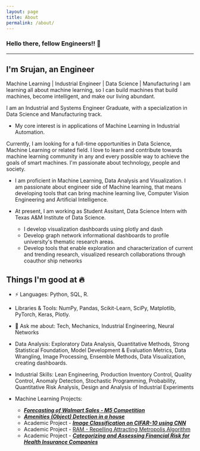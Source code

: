 ```yaml
---
layout: page
title: About
permalink: /about/
---
```



### Hello there, fellow Engineers!! 👋
-----------------------------------------------------------------------
I'm Srujan, an Engineer
---

Machine Learning | Industrial Engineer | Data Science | Manufacturing
I am learning all about machine learning, so I can build machines that build machines, become intelligent, and make our living abundant.


I am an Industrial and Systems Engineer Graduate, with a specialization in Data Science and Manufacturing track. 
  - My core interest is in applications of Machine Learning in Industrial Automation.

Currently, I am looking for a full-time opportunities in Data Science, Machine Learning or related field. I love to learn and contribute towards machine learning community in any and every possible way to achieve the goals of smart machines. I'm passionate about technology, people and society.

- I am proficient in Machine Learning, Data Analysis and Visualization. I am passionate about engineer side of Machine learning, that means developing tools that can bring machine learning live, Computer Vision Engineering and Artificial Intelligence.

- At present, I am working as Student Assitant, Data Science Intern with Texas A&M Institute of Data Science.
  - I develop visualization dashboards using plotly and dash
  - Develop graph network informational dashboards to profile university's thematic research areas.
  - Develop tools that enable exploration and characterization of current and trending research, visualized research collaborations through coauthor ship networks


Things I'm good at 🔥
-----------------------------------------------------------------------
- ⚡ Languages: Python, SQL, R.

- Libraries & Tools: NumPy, Pandas, Scikit-Learn, SciPy, Matplotlib, PyTorch, Keras, Plotly.

- 💬 Ask me about: Tech, Mechanics, Industrial Engineering, Neural Networks

- Data Analysis: Exploratory Data Analysis, Quantitative Methods, Strong Statistical Foundation, Model Development & Evaluation Metrics, Data Wrangling, Image Processing, Ensemble Methods, Data Visualization, creating dashboards.

- Industrial Skills: Lean Engineering, Production Inventory Control, Quality Control, Anomaly Detection, Stochastic Programming, Probability, Quantitative Risk Analysis, Design and Analysis of Industrial Experiments 

- Machine Learning Projects:
  - [***Forecasting of Walmart Sales - M5 Competition***](https://srujanreddyj.github.io/portfolio/2020/09/25/M5_1.html)
  - [***Amenities (Object) Detection in a house***](https://github.com/srujanreddyj/amenity-object-detection)
  - Academic Project - [***Image Classification on CIFAR-10 using CNN***](https://github.com/srujanreddyj/ENGINEERING_DATA_ANALYSIS-ISEN-613---ACADEMIC_PROJECT)
  - Academic Project - [RAM - Repelling Attracting Metropolis Algorithm](https://github.com/srujanreddyj/STAT-654-Term-Project)
  - Academic Project - [***Categorizing and Assessing Financial Risk for Health Insurance Companies***](https://drive.google.com/file/d/1Bq1y1wpQmBldJrNZf1nOw4X72YXfZmuK/view?usp=sharing)


